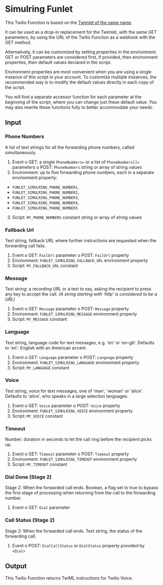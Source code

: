 # Simulring Funlet

This Twilio Function is based on the [Twimlet of the same name][twimlet].

[twimlet]: https://www.twilio.com/labs/twimlets/simulring

It can be used as a drop-in replacement for the Twimlet, with the
same GET parameters, by using the URL of the Twilio Function as
a webhook with the GET method.

Alternatively, it can be customized by setting properties in the
environment. GET or POST parameters are considered first, if provided,
then environment properties, then default values declared in the script.

Environment properties are most convenient when you are using a single
instance of this script in your account. To customize multiple instances,
the recommended way is to modify the default values directly in each copy
of the script.

You will find a separate accessor function for each parameter at the
beginning of the script, where you can change just these default value.
You may also rewrite these functions fully to better accommodate your needs.

## Input

### Phone Numbers

A list of text strings for all the forwarding phone numbers,
called simultaneously.

1. Event
  o GET: a single `PhoneNumbers=` or a list of `PhoneNumbers[]=` parameters
  o POST: `PhoneNumbers` string or array of string values
2. Environment: up to five forwarding phone numbers,
  each in a separate environment property:
  - `FUNLET_SIMULRING_PHONE_NUMBER1`,
  - `FUNLET_SIMULRING_PHONE_NUMBER2`,
  - `FUNLET_SIMULRING_PHONE_NUMBER3`,
  - `FUNLET_SIMULRING_PHONE_NUMBER4`,
  - `FUNLET_SIMULRING_PHONE_NUMBER5`
3. Script: `MY_PHONE_NUMBERS` constant string or array of string values

### Fallback Url

Text string, fallback URL where further instructions are requested
when the forwarding call fails.

1. Event
  o GET: `FailUrl` parameter
  o POST: `FailUrl` property
2. Environment: `FUNLET_SIMULRING_FALLBACK_URL` environment property
3. Script: `MY_FALLBACK_URL` constant

### Message

Text string: a recording URL or a text to say,
asking the recipient to press any key to accept the call.
*(A string starting with 'http' is considered to be a URL)*

1. Event
  o GET: `Message` parameter
  o POST: `Message` property
2. Environment: `FUNLET_SIMULRING_MESSAGE` environment property
3. Script: `MY_MESSAGE` constant

### Language

Text string, language code for text messages, e.g. 'en' or 'en-gb'.
Defaults to 'en': English with an American accent.

1. Event
  o GET: `Language` parameter
  o POST: `Language` property
2. Environment: `FUNLET_SIMULRING_LANGUAGE` environment property
3. Script: `MY_LANGUAGE` constant

### Voice

Text string, voice for text messages, one of 'man', 'woman' or 'alice'.
Defaults to 'alice', who speaks in a large selection languages.

1. Event
  o GET: `Voice` parameter
  o POST: `Voice` property
2. Environment: `FUNLET_SIMULRING_VOICE` environment property
3. Script: `MY_VOICE` constant

### Timeout

Number: duration in seconds to let the call ring before the recipient picks up.

1. Event
  o GET: `Timeout` parameter
  o POST:  `Timeout` property
2. Environment: `FUNLET_SIMULRING_TIMEOUT` environment property
3. Script: `MY_TIMEOUT` constant

### Dial Done (Stage 2)

Stage 2: When the forwarded call ends.
Boolean, a flag set to true to bypass the first stage of processing
when returning from the call to the forwarding number.

1. Event
  o GET: `Dial` parameter

### Call Status (Stage 2)

Stage 2: When the forwarded call ends.
Text string, the status of the forwarding call.

1. Event
  o POST: `DialCallStatus` or `DialStatus` property provided by `<Dial>`

## Output

This Twilio Function returns TwiML instructions for Twilio Voice.
